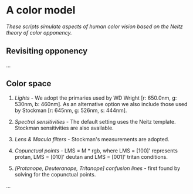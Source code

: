 # A color model

*These scripts simulate aspects of human color vision based on the Neitz theory of color opponency.*


## Revisiting opponency


...


## Color space


1. *Lights* - We adopt the primaries used by WD Wright [r: 650.0nm, g: 530nm, b: 460nm].  As an alternative option we also include those used by Stockman [r: 645nm, g: 526nm, s: 444nm].

2. *Spectral sensitivities* - The default setting uses the Neitz template.  Stockman sensitivities are also available.

3. *Lens & Macula filters* - Stockman's measurements are adopted.

4. *Copunctual points* - LMS = M * rgb, where LMS = [100]' represents protan, LMS = [010]' deutan and LMS = [001]' tritan conditions.

5. *[Protanope, Deuteranope, Tritanope] confusion lines* - first found by solving for the copunctual points.

...
